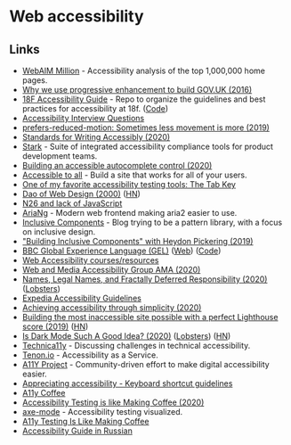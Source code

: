 # Web accessibility

## Links

- [WebAIM Million](https://webaim.org/projects/million/) - Accessibility analysis of the top 1,000,000 home pages.
- [Why we use progressive enhancement to build GOV.UK (2016)](https://technology.blog.gov.uk/2016/09/19/why-we-use-progressive-enhancement-to-build-gov-uk/)
- [18F Accessibility Guide](https://accessibility.18f.gov/) - Repo to organize the guidelines and best practices for accessibility at 18f. ([Code](https://github.com/18F/accessibility))
- [Accessibility Interview Questions](https://github.com/scottaohara/accessibility_interview_questions)
- [prefers-reduced-motion: Sometimes less movement is more (2019)](https://web.dev/prefers-reduced-motion/)
- [Standards for Writing Accessibly (2020)](https://alistapart.com/article/standards-for-writing-accessibly/)
- [Stark](https://www.getstark.co/) - Suite of integrated accessibility compliance tools for product development teams.
- [Building an accessible autocomplete control (2020)](https://adamsilver.io/articles/building-an-accessible-autocomplete-control/)
- [Accessible to all](https://web.dev/accessible/) - Build a site that works for all of your users.
- [One of my favorite accessibility testing tools: The Tab Key](https://www.matuzo.at/blog/testing-with-tab/)
- [Dao of Web Design (2000)](https://alistapart.com/article/dao/) ([HN](https://news.ycombinator.com/item?id=22521557))
- [N26 and lack of JavaScript](https://hugogiraudel.com/2020/01/20/n26-and-lack-of-javascript/)
- [AriaNg](https://github.com/mayswind/AriaNg) - Modern web frontend making aria2 easier to use.
- [Inclusive Components](https://inclusive-components.design/) - Blog trying to be a pattern library, with a focus on inclusive design.
- ["Building Inclusive Components" with Heydon Pickering (2019)](https://www.youtube.com/watch?v=C7uX6uvHnlQ&t=1020s)
- [BBC Global Experience Language (GEL)](https://bbc.github.io/gel/) ([Web](https://www.bbc.co.uk/gel)) ([Code](https://github.com/bbc/gel))
- [Web Accessibility courses/resources](https://www.reddit.com/r/webdev/comments/aqm6l4/i_cant_find_a_single_web_accessibility_course/)
- [Web and Media Accessibility Group AMA (2020)](https://hashnode.com/post/the-web-and-media-accessibility-group-ama-ck9wy7s5w01j4nbs1kle8k7gn)
- [Names, Legal Names, and Fractally Deferred Responsibility (2020)](https://nora.codes/post/names-legal-names-and-fractally-deferred-responsibility/) ([Lobsters](https://lobste.rs/s/61iy3h/names_legal_names_fractally_deferred))
- [Expedia Accessibility Guidelines](https://accessibility.expedia.biz/)
- [Achieving accessibility through simplicity (2020)](https://sourcehut.org/blog/2020-05-27-accessibility-through-simplicity/)
- [Building the most inaccessible site possible with a perfect Lighthouse score (2019)](https://www.matuzo.at/blog/building-the-most-inaccessible-site-possible-with-a-perfect-lighthouse-score/) ([HN](https://news.ycombinator.com/item?id=23440752))
- [Is Dark Mode Such A Good Idea? (2020)](https://kevq.uk/is-dark-mode-such-a-good-idea/) ([Lobsters](https://lobste.rs/s/o4su2v/is_dark_mode_such_good_idea)) ([HN](https://news.ycombinator.com/item?id=23495052))
- [Technica11y](https://technica11y.org/) - Discussing challenges in technical accessibility.
- [Tenon.io](https://tenon.io/) - Accessibility as a Service.
- [A11Y Project](https://www.a11yproject.com/) - Community-driven effort to make digital accessibility easier.
- [Appreciating accessibility - Keyboard shortcut guidelines](https://erresen.github.io/csharp/dotnet/accessibility/shortcuts/visualstudio/2020/07/26/appreciating-accessibility.html)
- [A11y Coffee](https://a11y.coffee/)
- [Accessibility Testing is like Making Coffee (2020)](https://madalyn.dev/blog/a11y-testing-coffee/)
- [axe-mode](https://github.com/raunofreiberg/axe-mode) - Accessibility testing visualized.
- [A11y Testing Is Like Making Coffee](https://a11y.coffee/a11y-testing-making-coffee/)
- [Accessibility Guide in Russian](http://specialbank.ru/guide/)
